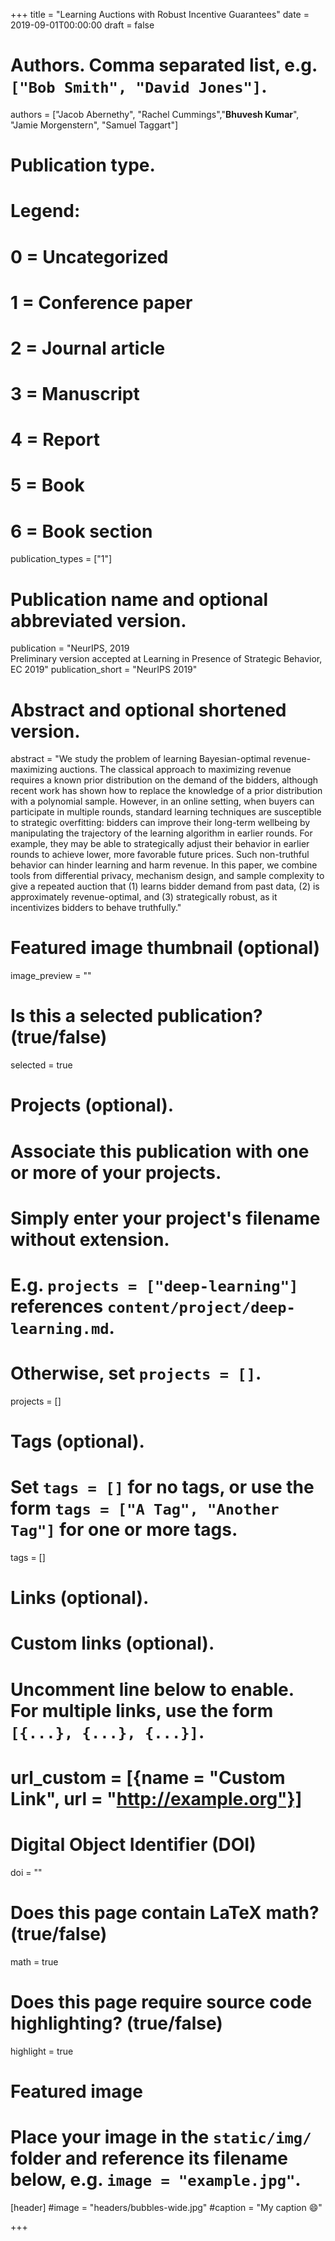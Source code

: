 +++
title = "Learning Auctions with Robust Incentive Guarantees"
date = 2019-09-01T00:00:00
draft = false

# Authors. Comma separated list, e.g. `["Bob Smith", "David Jones"]`.
authors = ["Jacob Abernethy", "Rachel Cummings","<b>Bhuvesh Kumar</b>", "Jamie Morgenstern", "Samuel Taggart"]

# Publication type.
# Legend:
# 0 = Uncategorized
# 1 = Conference paper
# 2 = Journal article
# 3 = Manuscript
# 4 = Report
# 5 = Book
# 6 = Book section
publication_types = ["1"]

# Publication name and optional abbreviated version.
publication = "NeurIPS, 2019 <br> Preliminary version accepted at Learning in Presence of Strategic Behavior, EC 2019"
publication_short = "NeurIPS 2019"

# Abstract and optional shortened version.
abstract = "We study the problem of learning Bayesian-optimal revenue-maximizing auctions. The classical approach to maximizing revenue requires a known prior distribution on the demand of the bidders, although recent work has shown how to replace the knowledge of a prior distribution with a polynomial sample. However, in an online setting, when buyers can participate in multiple rounds, standard learning techniques are susceptible to strategic overfitting: bidders can improve their long-term wellbeing by manipulating the trajectory of the learning algorithm in earlier rounds. For example, they may be able to strategically adjust their behavior in earlier rounds to achieve lower, more favorable future prices. Such non-truthful behavior can hinder learning and harm revenue.  In this paper, we combine tools from differential privacy, mechanism design, and sample complexity to give a repeated auction that (1) learns bidder demand from past data, (2) is approximately revenue-optimal, and (3) strategically robust, as it incentivizes bidders to behave truthfully."

# Featured image thumbnail (optional)
image_preview = ""

# Is this a selected publication? (true/false)
selected = true

# Projects (optional).
#   Associate this publication with one or more of your projects.
#   Simply enter your project's filename without extension.
#   E.g. `projects = ["deep-learning"]` references `content/project/deep-learning.md`.
#   Otherwise, set `projects = []`.
projects = []

# Tags (optional).
#   Set `tags = []` for no tags, or use the form `tags = ["A Tag", "Another Tag"]` for one or more tags.
tags = []

# Links (optional).


# Custom links (optional).
#   Uncomment line below to enable. For multiple links, use the form `[{...}, {...}, {...}]`.
# url_custom = [{name = "Custom Link", url = "http://example.org"}]

# Digital Object Identifier (DOI)
doi = ""

# Does this page contain LaTeX math? (true/false)
math = true

# Does this page require source code highlighting? (true/false)
highlight = true

# Featured image
# Place your image in the `static/img/` folder and reference its filename below, e.g. `image = "example.jpg"`.
[header]
#image = "headers/bubbles-wide.jpg"
#caption = "My caption :smile:"

+++
